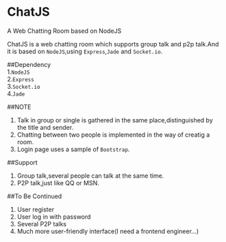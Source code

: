 ChatJS
======

A Web Chatting Room based on NodeJS



ChatJS is a web chatting room which supports group talk and p2p talk.And it is based on `NodeJS`,using `Express`,`Jade` and `Socket.io`.  
 
##Dependency  
1.`NodeJS`  
2.`Express`  
3.`Socket.io`  
4.`Jade`  
  
##NOTE  
1. Talk in group or single is gathered in the same place,distinguished by the title and sender.  
2. Chatting between two people is implemented in the way of creatig a room. 
3. Login page uses a sample of `Bootstrap`. 


##Support
1. Group talk,several people can talk at the same time.  
2. P2P talk,just like QQ or MSN.  

##To Be Continued  
1. User register  
2. User log in with password  
3. Several P2P talks  
4. Much more user-friendly interface(I need a frontend engineer...)  
  
  
